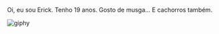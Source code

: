Oi, eu sou Erick.
Tenho 19 anos.
Gosto de musga...
E cachorros também.

![giphy](https://github.com/user-attachments/assets/e811206a-00c8-4e5a-ac21-6abaa7a26255)
